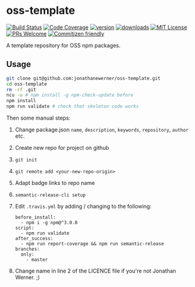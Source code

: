 # oss-template
[![Build Status](https://img.shields.io/travis/jonathanewerner/oss-template.svg?style=flat-square)](https://travis-ci.org/jonathanewerner/oss-template)
[![Code Coverage](https://img.shields.io/codecov/c/github/jonathanewerner/oss-template.svg?style=flat-square)](https://codecov.io/github/jonathanewerner/oss-template)
[![version](https://img.shields.io/npm/v/oss-template.svg?style=flat-square)](http://npm.im/oss-template)
[![downloads](https://img.shields.io/npm/dm/oss-template.svg?style=flat-square)](http://npm-stat.com/charts.html?package=oss-templateor&from=2015-08-01)
[![MIT License](https://img.shields.io/npm/l/oss-template.svg?style=flat-square)](http://opensource.org/licenses/MIT)
[![PRs Welcome](https://img.shields.io/badge/PRs-welcome-brightgreen.svg?style=flat-square)](http://makeapullrequest.com)
[![Commitizen friendly](https://img.shields.io/badge/commitizen-friendly-brightgreen.svg?style=flat-square)](http://commitizen.github.io/cz-cli/)

A template repository for OSS npm packages.

## Usage
```bash
git clone git@github.com:jonathanewerner/oss-template.git
cd oss-template
rm -rf .git
ncu -u # npm install -g npm-check-update before
npm install
npm run validate # check that skeleton code works
```

Then some manual steps:

1. Change package.json `name`, `description`, `keywords`, `repository`, `author` etc.
2. Create new repo for project on github
3. `git init`
4. `git remote add <your-new-repo-origin>`
5. Adapt badge links to repo name
6. `semantic-release-cli setup`
7. Edit `.travis.yml` by adding / changing to the following:

    ```
    before_install:
      - npm i -g npm@^3.0.0
    script:
      - npm run validate
    after_success:
      - npm run report-coverage && npm run semantic-release
    branches:
      only:
        - master
    ```
8. Change name in line 2 of the LICENCE file if you're not Jonathan Werner. ;)
